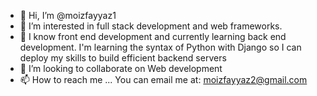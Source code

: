 - 👋 Hi, I’m @moizfayyaz1
- 👀 I’m interested in full stack development and web frameworks.
- 🌱 I know front end development and currently learning back end development. I'm learning the syntax of Python with Django so I can deploy my skills to build efficient backend servers 
- 💞️ I’m looking to collaborate on Web development 
- 📫 How to reach me ... You can email me at: moizfayyaz2@gmail.com

<!---
moizfayyaz1/moizfayyaz1 is a ✨ special ✨ repository because its `README.md` (this file) appears on your GitHub profile.
You can click the Preview link to take a look at your changes.
--->

